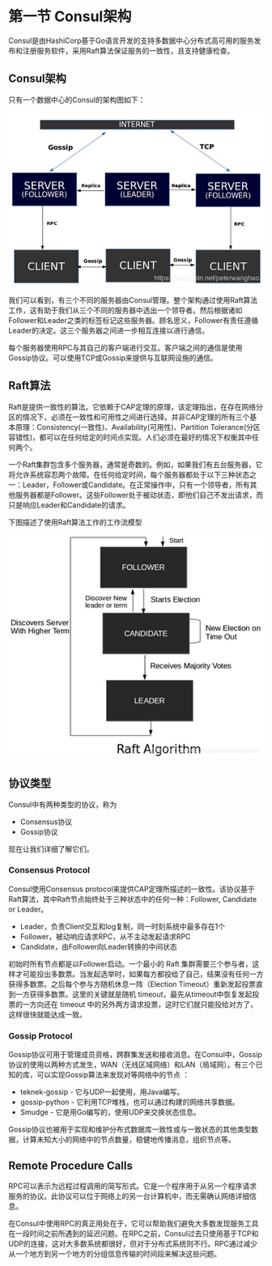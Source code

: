 # 第一节 Consul架构

Consul是由HashiCorp基于Go语言开发的支持多数据中心分布式高可用的服务发布和注册服务软件，采用Raft算法保证服务的一致性，且支持健康检查。

## Consul架构
只有一个数据中心的Consul的架构图如下：

![Architecture](./static/consul-architecture.png)

我们可以看到，有三个不同的服务器由Consul管理。整个架构通过使用Raft算法工作，这有助于我们从三个不同的服务器中选出一个领导者。然后根据诸如Follower和Leader之类的标签标记这些服务器。顾名思义，Follower有责任遵循Leader的决定。这三个服务器之间进一步相互连接以进行通信。

每个服务器使用RPC与其自己的客户端进行交互。客户端之间的通信是使用Gossip协议。可以使用TCP或Gossip来提供与互联网设施的通信。

## Raft算法

Raft是提供一致性的算法。它依赖于CAP定理的原理，该定理指出，在存在网络分区的情况下，必须在一致性和可用性之间进行选择。并非CAP定理的所有三个基本原理：Consistency(一致性)、Availability(可用性)、Partition Tolerance(分区容错性)，都可以在任何给定的时间点实现。人们必须在最好的情况下权衡其中任何两个。

一个Raft集群包含多个服务器，通常是奇数的。例如，如果我们有五台服务器，它将允许系统容忍两个故障。在任何给定时间，每个服务器都处于以下三种状态之一：Leader，Follower或Candidate。在正常操作中，只有一个领导者，所有其他服务器都是Follower。这些Follower处于被动状态，即他们自己不发出请求，而只是响应Leader和Candidate的请求。

下图描述了使用Raft算法工作的工作流模型

![Raft算法](./static/raft.png)

## 协议类型

Consul中有两种类型的协议，称为 

 - Consensus协议 
 - Gossip协议

现在让我们详细了解它们。

### Consensus Protocol
Consul使用Consensus protocol来提供CAP定理所描述的一致性。该协议基于Raft算法，其中Raft节点始终处于三种状态中的任何一种：Follower, Candidate or Leader。
- Leader，负责Client交互和log复制，同一时刻系统中最多存在1个
- Follower，被动响应请求RPC，从不主动发起请求RPC
- Candidate，由Follower向Leader转换的中间状态

初始时所有节点都是以Follower启动。一个最小的 Raft 集群需要三个参与者，这样才可能投出多数票。当发起选举时，如果每方都投给了自己，结果没有任何一方获得多数票。之后每个参与方随机休息一阵（Election Timeout）重新发起投票直到一方获得多数票。这里的关键就是随机 timeout，最先从timeout中恢复发起投票的一方向还在 timeout 中的另外两方请求投票，这时它们就只能投给对方了，这样很快就能达成一致。

### Gossip Protocol

Gossip协议可用于管理成员资格，跨群集发送和接收消息。在Consul中，Gossip协议的使用以两种方式发生，WAN（无线区域网络）和LAN（局域网）。有三个已知的库，可以实现Gossip算法来发现对等网络中的节点 ：
  - teknek-gossip - 它与UDP一起使用，用Java编写。
  - gossip-python - 它利用TCP堆栈，也可以通过构建的网络共享数据。
  - Smudge - 它是用Go编写的，使用UDP来交换状态信息。

Gossip协议也被用于实现和维护分布式数据库一致性或与一致状态的其他类型数据，计算未知大小的网络中的节点数量，稳健地传播消息，组织节点等。

## Remote Procedure Calls

RPC可以表示为远程过程调用的简写形式。它是一个程序用于从另一个程序请求服务的协议。此协议可以位于网络上的另一台计算机中，而无需确认网络详细信息。

在Consul中使用RPC的真正用处在于，它可以帮助我们避免大多数发现服务工具在一段时间之前所遇到的延迟问题。在RPC之前，Consul过去只使用基于TCP和UDP的连接，这对大多数系统都很好，但对于分布式系统则不行。RPC通过减少从一个地方到另一个地方的分组信息传输的时间段来解决这些问题。